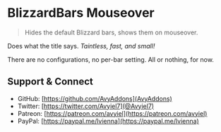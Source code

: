 # BlizzardBars Mouseover
> Hides the default Blizzard bars, shows them on mouseover.

Does what the title says. *Taintless, fast, and small!*

There are no configurations, no per-bar setting. All or nothing, for now.

## Support & Connect
- GitHub: [https://github.com/AvyAddons](AvyAddons)
- Twitter: [https://twitter.com/Avyiel7](@Avyiel7)
- Patreon: [https://patreon.com/avyiel](https://patreon.com/avyiel)
- PayPal: [https://paypal.me/lvienna](https://paypal.me/lvienna)
